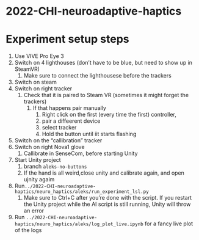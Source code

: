 # 2022-CHI-neuroadaptive-haptics

# Experiment setup steps

1. Use VIVE Pro Eye 3
2. Switch on 4 lighthouses (don’t have to be blue, but need to show up in SteamVR)
    1. Make sure to connect the lighthousese before the trackers
3. Switch on steam
4. Switch on right tracker
    1. Check that it is paired to Steam VR (sometimes it might forget the trackers)
        1. If that happens pair manually
            1. Right click on the first (every time the first) controller,
            2. pair a diffeerent device
            3. select tracker
            4. Hold the button until iit starts flashing
5. Switch on the “callibration” tracker
6. Switch on right Nova1 glove
    1. Callibrate in SenseCom, before starting Unity
7. Start Unity project
    1. branch `aleks-no-buttons`
    2. If the hand is all weird,close unity and calibrate again, and open ujnity agaim
8. Run`../2022-CHI-neuroadaptive-haptics/neuro_haptics/aleks/run_experiment_lsl.py`
    1. Make sure to Ctrl+C after you’re done with the script. If you restart the Unity project while the AI script is still running, Unity will throw an error
9. Run `../2022-CHI-neuroadaptive-haptics/neuro_haptics/aleks/log_plot_live.ipynb` for a fancy live plot of the logs